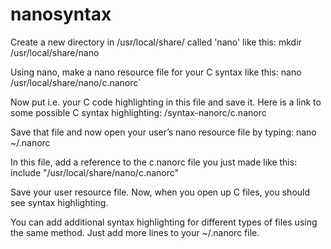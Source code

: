 # nanosyntax

Create a new directory in /usr/local/share/ called 'nano' like this:
mkdir /usr/local/share/nano

Using nano, make a nano resource file for your C syntax like this:
nano /usr/local/share/nano/c.nanorc`

Now put i.e. your C code highlighting in this file and save it. Here is a link to some possible C syntax highlighting:
/syntax-nanorc/c.nanorc

Save that file and now open your user’s nano resource file by typing:
nano ~/.nanorc

In this file, add a reference to the c.nanorc file you just made like this:
include "/usr/local/share/nano/c.nanorc"

Save your user resource file. Now, when you open up C files, you should see syntax highlighting. 

You can add additional syntax highlighting for different types of files using the same method. 
Just add more lines to your ~/.nanorc file.
